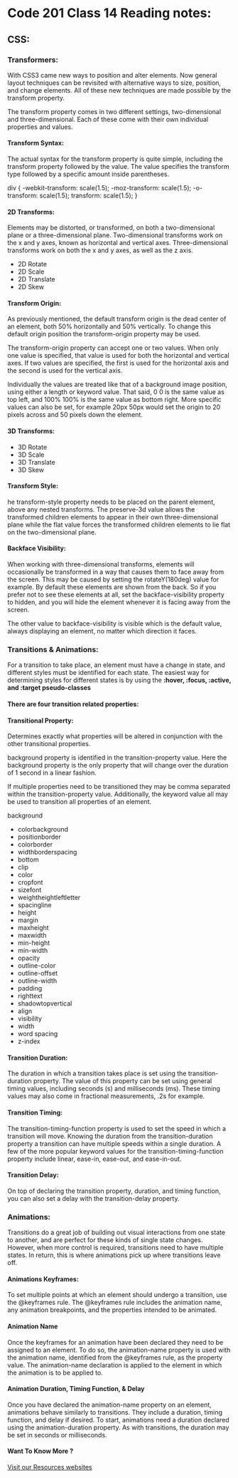 # Code 201 Class 14 Reading notes:

## CSS:

### Transformers:

With CSS3 came new ways to position and alter elements. Now general layout techniques can be revisited with alternative ways to size, position, and change elements. All of these new techniques are made possible by the transform property.

The transform property comes in two different settings, two-dimensional and three-dimensional. Each of these come with their own individual properties and values.

#### Transform Syntax:

The actual syntax for the transform property is quite simple, including the transform property followed by the value. The value specifies the transform type followed by a specific amount inside parentheses.


div {
  -webkit-transform: scale(1.5);
     -moz-transform: scale(1.5);
       -o-transform: scale(1.5);
          transform: scale(1.5);
}

#### 2D Transforms:

Elements may be distorted, or transformed, on both a two-dimensional plane or a three-dimensional plane. Two-dimensional transforms work on the x and y axes, known as horizontal and vertical axes. Three-dimensional transforms work on both the x and y axes, as well as the z axis. 

- 2D Rotate
- 2D Scale
- 2D Translate
- 2D Skew

#### Transform Origin:

As previously mentioned, the default transform origin is the dead center of an element, both 50% horizontally and 50% vertically. To change this default origin position the transform-origin property may be used.

The transform-origin property can accept one or two values. When only one value is specified, that value is used for both the horizontal and vertical axes. If two values are specified, the first is used for the horizontal axis and the second is used for the vertical axis.

Individually the values are treated like that of a background image position, using either a length or keyword value. That said, 0 0 is the same value as top left, and 100% 100% is the same value as bottom right. More specific values can also be set, for example 20px 50px would set the origin to 20 pixels across and 50 pixels down the element.


#### 3D Transforms:

- 3D Rotate
- 3D Scale
- 3D Translate
- 3D Skew


#### Transform Style:

he transform-style property needs to be placed on the parent element, above any nested transforms. The preserve-3d value allows the transformed children elements to appear in their own three-dimensional plane while the flat value forces the transformed children elements to lie flat on the two-dimensional plane.


#### Backface Visibility:


When working with three-dimensional transforms, elements will occasionally be transformed in a way that causes them to face away from the screen. This may be caused by setting the rotateY(180deg) value for example. By default these elements are shown from the back. So if you prefer not to see these elements at all, set the backface-visibility property to hidden, and you will hide the element whenever it is facing away from the screen.

The other value to backface-visibility is visible which is the default value, always displaying an element, no matter which direction it faces.

### Transitions & Animations:


For a transition to take place, an element must have a change in state, and different styles must be identified for each state. The easiest way for determining styles for different states is by using the **:hover, :focus, :active, and :target pseudo-classes**

#### There are four transition related properties:

#### Transitional Property:

Determines exactly what properties will be altered in conjunction with the other transitional properties. 

background property is identified in the transition-property value. Here the background property is the only property that will change over the duration of 1 second in a linear fashion. 

If multiple properties need to be transitioned they may be comma separated within the transition-property value. Additionally, the keyword value all may be used to transition all properties of an element.

background
- colorbackground
- positionborder
- colorborder
- widthborderspacing
- bottom
- clip
- color
- cropfont
- sizefont
- weightheightleftletter
- spacingline
- height
- margin
- maxheight
- maxwidth
- min-height
- min-width 
- opacity
- outline-color
- outline-offset
- outline-width
- padding
- righttext
- shadowtopvertical
- align
- visibility
- width
- word spacing
- z-index

#### Transition Duration:

The duration in which a transition takes place is set using the transition-duration property. The value of this property can be set using general timing values, including seconds (s) and milliseconds (ms). These timing values may also come in fractional measurements, .2s for example.

#### Transition Timing:
The transition-timing-function property is used to set the speed in which a transition will move. Knowing the duration from the transition-duration property a transition can have multiple speeds within a single duration. A few of the more popular keyword values for the transition-timing-function property include linear, ease-in, ease-out, and ease-in-out.

#### Transition Delay:
On top of declaring the transition property, duration, and timing function, you can also set a delay with the transition-delay property.

### Animations:
Transitions do a great job of building out visual interactions from one state to another, and are perfect for these kinds of single state changes. However, when more control is required, transitions need to have multiple states. In return, this is where animations pick up where transitions leave off.

#### Animations Keyframes:
To set multiple points at which an element should undergo a transition, use the @keyframes rule. The @keyframes rule includes the animation name, any animation breakpoints, and the properties intended to be animated.

#### Animation Name

Once the keyframes for an animation have been declared they need to be assigned to an element. To do so, the animation-name property is used with the animation name, identified from the @keyframes rule, as the property value. The animation-name declaration is applied to the element in which the animation is to be applied to.

#### Animation Duration, Timing Function, & Delay

Once you have declared the animation-name property on an element, animations behave similarly to transitions. They include a duration, timing function, and delay if 
desired. To start, animations need a duration declared using the animation-duration 
property. As with transitions, the duration may be set in seconds or milliseconds.




#### Want To Know More ? 

[Visit our Resources websites](https://learn.shayhowe.com/advanced-html-css/css-transforms/)
